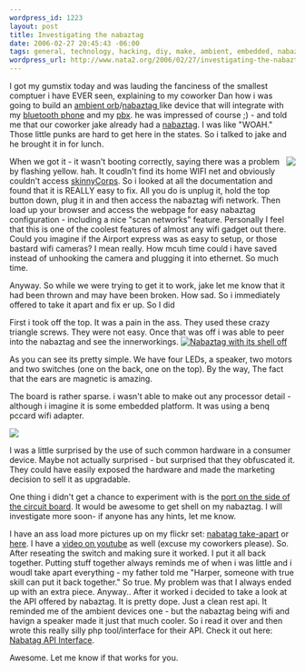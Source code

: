 ```yaml
--- 
wordpress_id: 1223
layout: post
title: Investigating the nabaztag
date: 2006-02-27 20:45:43 -06:00
tags: general, technology, hacking, diy, make, ambient, embedded, nabaztag, takeapart, wifi, led
wordpress_url: http://www.nata2.org/2006/02/27/investigating-the-nabaztag/
---
```

I got my gumstix today and was lauding the fanciness of the smallest comptuer i have EVER seen, explaining to my coworker Dan how i was going to build an <a href="http://www.ambientdevices.com/">ambient orb</a>/<a href="http://nabaztag.com/">nabaztag </a>like device that will integrate with my <a href="http://www.nokia.com/n70">bluetooth phone</a> and my <a href="http://asteriskathome.sourceforge.net/">pbx</a>. he was impressed of course ;) - and told me that our coworker jake already had a <a href="http://nabaztag.com/">nabaztag</a>. I was like "WOAH." Those little punks are hard to get here in the states. So i talked to jake and he brought it in for lunch.

<a href="http://www.flickr.com/photos/natatwo/105460276/in/photostream"><img align="right" src="http://static.flickr.com/44/105460276_f112fd265d_m.jpg" /></a>

When we got it - it wasn't booting correctly, saying there was a problem by flashing yellow. hah. It coudln't find its home WIFI net and obviously couldn't access <a href="http://www.skinnycorp.com">skinnyCorps</a>. So i looked at all the documentation and found that it is REALLY easy to fix.  All you do is unplug it, hold the top button down, plug it in and then access the nabaztag wifi network. Then load up your browser and access the webpage for easy nabaztag configuration - including a nice "scan networks" feature. Personally  I feel that this is one of the coolest features of almost any wifi gadget out there. Could you imagine if the Airport express was as easy to setup, or those bastard wifi cameras? I mean really. How mcuh time could i have saved instead of unhooking the camera and plugging it into ethernet. So much time.

Anyway. So while we were trying to get it to work, jake let me know that it had been thrown and may have been broken. How sad. So i immediately offered to take it apart and fix er up.  So I did

<!--more-->

First i took off the top. It was a pain in the ass. They used these crazy triangle screws. They were not easy. Once that was off i was able to peer into the nabaztag  and see the innerworkings.
<a href="http://www.flickr.com/photos/natatwo/105439338/in/set-72057594071598078"><img alt="Nabaztag with its shell off" title="Nabaztag with its shell off" src="http://static.flickr.com/37/105439338_1b1709d48b_m.jpg" /></a>

As you can see its pretty simple. We have four LEDs, a speaker, two motors and two switches (one on the back, one on the top). By the way, The fact that the ears are magnetic is amazing.

The board is rather sparse. i wasn't able to make out any processor detail - although i imagine it is some embedded platform. It was using a benq pccard wifi adapter.

<a href="http://www.flickr.com/photos/natatwo/105455837/in/set-72057594071598078/"><img src="http://static.flickr.com/37/105455837_8918b4e646_m.jpg" /></a>

I was a little surprised by the use of such common hardware in a consumer device. Maybe not actually surprised - but surprised that they obfuscated it. They could have easily exposed the hardware and made the marketing decision to sell it as upgradable.

One thing i didn't get a chance to experiment with is the <a href="http://www.flickr.com/photos/natatwo/105455653/in/set-72057594071598078/">port on the side of the circuit board</a>. It would be awesome to get shell on my nabaztag. I will investigate more soon- if anyone has any hints, let me know.

I have an ass load more pictures up on my flickr set: <a href="http://www.flickr.com/photos/natatwo/sets/72057594071598078/">nabatag take-apart</a> or <a href="http://nata2.org/photos/album/nabaztag-take-apart/">here</a>. I have a <a href="http://www.youtube.com/?v=m7e7SROteng">video on youtube</a> as well (excuse my coworkers please).
So. After reseating the  switch and making sure it worked. I put it all back together. Putting stuff together always reminds me of when i was little and i woudl take apart everything - my father told me "Harper, someone with true skill can put it back together." So true. My problem was that I always ended up with an extra piece. Anyway.. After it worked i decided to take a look at the API offered by nabaztag. It is pretty dope. Just a clean rest api. It reminded me of the ambient devices one - but the nabaztag being wifi and havign a speaker made it just that much cooler. So i read it over and then wrote this really silly php tool/interface for their API. Check it out here: <a href="http://dopeman.org/nabaztag/">Nabatag API Interface</a>.

Awesome. Let me know if that works for you.
